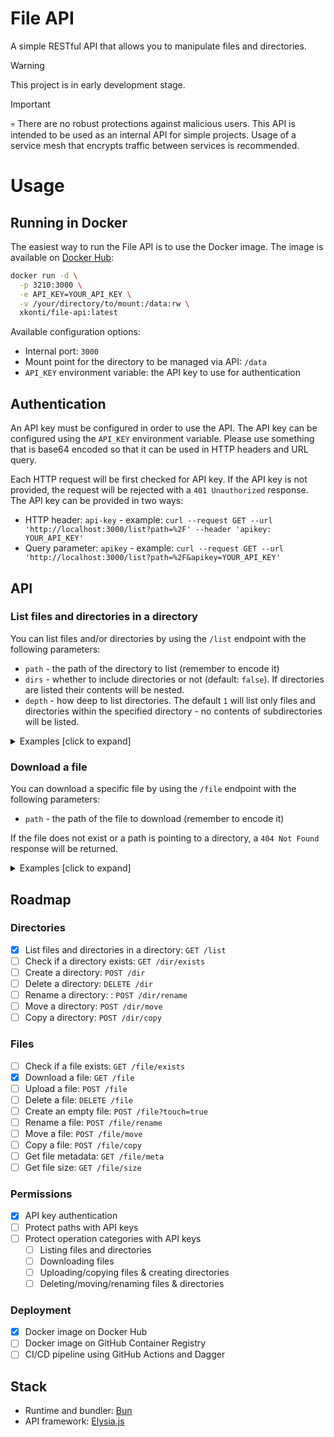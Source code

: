 # File API

A simple RESTful API that allows you to manipulate files and directories.

> [!WARNING]
> This project is in early development stage.

> [!IMPORTANT]
> 💀 There are no robust protections against malicious users. This API is intended to be used as an internal API for simple projects. Usage of a service mesh that encrypts traffic between services is recommended.

# Usage

## Running in Docker

The easiest way to run the File API is to use the Docker image. The image is available on [Docker Hub](https://hub.docker.com/r/xkonti/file-api):

```bash
docker run -d \
  -p 3210:3000 \
  -e API_KEY=YOUR_API_KEY \
  -v /your/directory/to/mount:/data:rw \
  xkonti/file-api:latest
```

Available configuration options:

- Internal port: `3000`
- Mount point for the directory to be managed via API: `/data`
- `API_KEY` environment variable: the API key to use for authentication

## Authentication

An API key must be configured in order to use the API. The API key can be configured using the `API_KEY` environment variable. Please use something that is base64 encoded so that it can be used in HTTP headers and URL query.

Each HTTP request will be first checked for API key. If the API key is not provided, the request will be rejected with a `401 Unauthorized` response. The API key can be provided in two ways:

- HTTP header: `api-key` - example: `curl --request GET --url 'http://localhost:3000/list?path=%2F' --header 'apikey: YOUR_API_KEY'`
- Query parameter: `apikey` - example: `curl --request GET --url 'http://localhost:3000/list?path=%2F&apikey=YOUR_API_KEY'`

## API

### List files and directories in a directory

You can list files and/or directories by using the `/list` endpoint with the following parameters:

- `path` - the path of the directory to list (remember to encode it)
- `dirs` - whether to include directories or not (default: `false`). If directories are listed their contents will be nested.
- `depth` - how deep to list directories. The default `1` will list only files and directories within the specified directory - no contents of subdirectories will be listed.

<details>
  <summary>Examples [click to expand]</summary>

- `curl --request GET --url 'http://localhost:3000/list?path=%2F'` - list only files in the root directory (`%2F` is the encoded `/`):
  ```json
  [
    {
      "name": "Expenses 2022.xlsx",
      "fullPath": "/Expenses 2022.xlsx",
      "type": "file"
    }
  ]
  ```
- `curl --request GET --url 'http://localhost:3000/list?path=%2F&dirs=true'` - list files and directories in the root directory (`%2F` is the encoded `/`):

  ```json
  [
    {
      "name": "repos",
      "fullPath": "/repos",
      "type": "dir"
    },
    {
      "name": "Expenses 2022.xlsx",
      "fullPath": "/Expenses 2022.xlsx",
      "type": "file"
    }
  ]
  ```

- `curl --request GET --url 'http://localhost:3000/list?path=%2F&dirs=true&depth=2'` - list files and directories in the root directory. Additionally increase depth to `2` so that the contents of the `repos` directory are listed:
  ```json
  [
    {
      "name": "repos",
      "fullPath": "/repos",
      "type": "dir",
      "contents": [
        {
          "name": "rusty-result-ts",
          "fullPath": "/repos/rusty-result-ts",
          "type": "dir"
        },
        {
          "name": "vue-smart-routes",
          "fullPath": "/repos/vue-smart-routes",
          "type": "dir"
        },
        {
          "name": "todo.md",
          "fullPath": "/repos/todo.md",
          "type": "file"
        },
        {
          "name": "clean-node-package-typescript",
          "fullPath": "/repos/clean-node-package-typescript",
          "type": "dir"
        },
        {
          "name": "notes.md",
          "fullPath": "/repos/notes.md",
          "type": "file"
        }
      ]
    },
    {
      "name": "Expenses 2022.xlsx",
      "fullPath": "/Expenses 2022.xlsx",
      "type": "file"
    }
  ]
  ```
- `curl --request GET --url 'http://localhost:3000/list?path=%2F&dirs=true&depth=2'` - list **only files** in the root directory. Additionally increase depth to `2` so that the contents of the `repos` directory are listed. This will present all the files as a flat list:
  ```json
  [
    {
      "name": "todo.md",
      "fullPath": "/repos/todo.md",
      "type": "file"
    },
    {
      "name": "notes.md",
      "fullPath": "/repos/notes.md",
      "type": "file"
    },
    {
      "name": "Expenses 2022.xlsx",
      "fullPath": "/Expenses 2022.xlsx",
      "type": "file"
    }
  ]
  ```
- `curl --request GET --url 'http://localhost:3000/list?path=repos%2Frusty-result.ts&dirs=true'` - list files and directories in the `repos/rusty-result.ts` directory. Additionally increase depth to `2` so that the contents of the `repos` directory are listed:
  ```json
  [
    {
      "name": "repos",
      "fullPath": "/repos",
      "type": "dir",
      "contents": [
        {
          "name": "rusty-result-ts",
          "fullPath": "/repos/rusty-result-ts",
          "type": "dir"
        },
        {
          "name": "vue-smart-routes",
          "fullPath": "/repos/vue-smart-routes",
          "type": "dir"
        },
        {
          "name": "todo.md",
          "fullPath": "/repos/todo.md",
          "type": "file"
        },
        {
          "name": "clean-node-package-typescript",
          "fullPath": "/repos/clean-node-package-typescript",
          "type": "dir"
        },
        {
          "name": "notes.md",
          "fullPath": "/repos/notes.md",
          "type": "file"
        }
      ]
    },
    {
      "name": "Expenses 2022.xlsx",
      "fullPath": "/Expenses 2022.xlsx",
      "type": "file"
    }
  ]
  ```
  </details>

### Download a file

You can download a specific file by using the `/file` endpoint with the following parameters:

- `path` - the path of the file to download (remember to encode it)

If the file does not exist or a path is pointing to a directory, a `404 Not Found` response will be returned.

<details>
  <summary>Examples [click to expand]</summary>

- `curl --request GET --url 'http://localhost:3000/file?path=%2FExpenses%202022.xlsx'` - download the `Expenses 2022.xlsx` file (`%2FExpenses%202022.xlsx` is the encoded `/Expenses 2022.xlsx`)
</details>

## Roadmap

### Directories

- [x] List files and directories in a directory: `GET /list`
- [ ] Check if a directory exists: `GET /dir/exists`
- [ ] Create a directory: `POST /dir`
- [ ] Delete a directory: `DELETE /dir`
- [ ] Rename a directory: : `POST /dir/rename`
- [ ] Move a directory: `POST /dir/move`
- [ ] Copy a directory: `POST /dir/copy`

### Files

- [ ] Check if a file exists: `GET /file/exists`
- [x] Download a file: `GET /file`
- [ ] Upload a file: `POST /file`
- [ ] Delete a file: `DELETE /file`
- [ ] Create an empty file: `POST /file?touch=true`
- [ ] Rename a file: `POST /file/rename`
- [ ] Move a file: `POST /file/move`
- [ ] Copy a file: `POST /file/copy`
- [ ] Get file metadata: `GET /file/meta`
- [ ] Get file size: `GET /file/size`

### Permissions

- [x] API key authentication
- [ ] Protect paths with API keys
- [ ] Protect operation categories with API keys
  - [ ] Listing files and directories
  - [ ] Downloading files
  - [ ] Uploading/copying files & creating directories
  - [ ] Deleting/moving/renaming files & directories

### Deployment

- [x] Docker image on Docker Hub
- [ ] Docker image on GitHub Container Registry
- [ ] CI/CD pipeline using GitHub Actions and Dagger

## Stack

- Runtime and bundler: [Bun](https://bun.sh/)
- API framework: [Elysia.js](https://elysiajs.com/)
